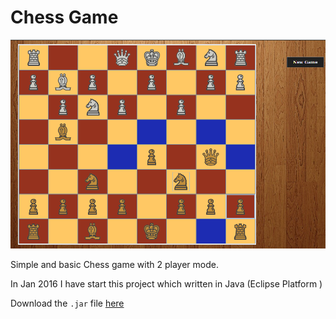 # Chess Game


![Screenshot](https://github.com/nawaf11/chessGame/blob/master/screenshot.png)


Simple and basic Chess game with 2 player mode. <br>

In Jan 2016 I have start this project which written in Java (Eclipse Platform )


Download the `.jar` file [here](chess.jar?raw=true)
